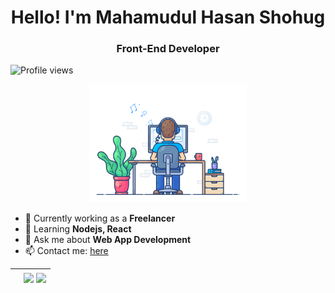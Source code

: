 <h1 align='center'> Hello! I'm Mahamudul Hasan Shohug</h1>
<h3 align='center'> Front-End Developer </h1>

![Profile views](https://komarev.com/ghpvc/?username=bshohug)  

<p align="center"><a href="https://bshohug.github.io"><img width="50%" alt="Hello, I'm BM!" src="https://github.com/bshohug/bshohug/blob/main/dev-gifs/coding.gif" /></a></p>


- 🔭 Currently working as a **Freelancer** 
- 🌱 Learning **Nodejs, React** 
- 💬 Ask me about **Web App Development** 
- 📫 Contact me: [here](mailto:shohug95@gmail.com) 




| <!-- <a href="https://github.com/anuraghazra/github-readme-stats#gh-dark-mode-only"><img align="center" src="https://github-readme-stats.vercel.app/api?username=bshohug&show_icons=true&include_all_commits=true&theme=algolia&hide_border=true#gh-dark-mode-only" alt="BM's github stats" /></a> <a href="https://github.com/anuraghazra/github-readme-stats#gh-light-mode-only"><img align="center" src="https://github-readme-stats.vercel.app/api?username=bshohug&show_icons=true&include_all_commits=true&theme=default&hide_border=true#gh-light-mode-only" alt="BM's github stats" /></a> --> | <a href="https://github.com/anuraghazra/github-readme-stats#gh-dark-mode-only"><img align="center" src="https://github-readme-stats.vercel.app/api/top-langs/?username=bshohug&layout=compact&theme=algolia&hide_border=true#gh-dark-mode-only" /></a> <a href="https://github.com/anuraghazra/github-readme-stats#gh-light-mode-only"><img align="center" src="https://github-readme-stats.vercel.app/api/top-langs/?username=bshohug&layout=compact&theme=default&hide_border=true#gh-light-mode-only" /></a> |
| ------------- | ------------- |


